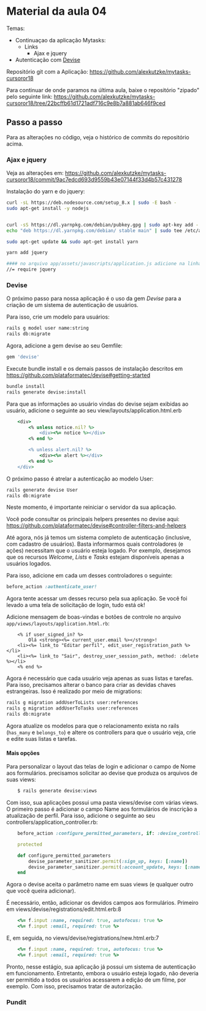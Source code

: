# Material da aula 04

Temas:
* Continuaçao da aplicação Mytasks:
  * Links
	* Ajax e jquery
* Autenticação com [Devise](https://github.com/plataformatec/devise)

Repositório git com a Aplicação: https://github.com/alexkutzke/mytasks-cursoror18

Para continuar de onde paramos na última aula, baixe o repositório "zipado" pelo seguinte link:
https://github.com/alexkutzke/mytasks-cursoror18/tree/22bcffb61d1721adf716c9e8b7a881ab646f9ced

## Passo a passo

Para as alterações no código, veja o histórico de commits do repositório acima.

### Ajax e jquery

Veja as alterações em: https://github.com/alexkutzke/mytasks-cursoror18/commit/9ac7edcd693d9559b43e07144f33d4b57c431278

Instalação do yarn e do jquery:

```bash
curl -sL https://deb.nodesource.com/setup_8.x | sudo -E bash -
sudo apt-get install -y nodejs


curl -sS https://dl.yarnpkg.com/debian/pubkey.gpg | sudo apt-key add -
echo "deb https://dl.yarnpkg.com/debian/ stable main" | sudo tee /etc/apt/sources.list.d/yarn.list

sudo apt-get update && sudo apt-get install yarn

yarn add jquery

#### no arquivo app/assets/javascripts/application.js adicione na linha 15
//= require jquery
```

### Devise

O próximo passo para nossa aplicação é o uso da gem *Devise* para a criação
de um sistema de autenticação de usuários.

Para isso, crie um modelo para usuários:

```bash
rails g model user name:string
rails db:migrate
```

Agora, adicione a gem devise ao seu Gemfile:

```ruby
gem 'devise'
```

Execute bundle install e os demais passos de instalação descritos em
https://github.com/plataformatec/devise#getting-started

```bash
bundle install
rails generate devise:install
```

Para que as informações ao usuário vindas do devise sejam exibidas ao usuário,
adicione o seguinte ao seu view/layouts/application.html.erb

```ruby
	<div>
		<% unless notice.nil? %>
			<div><%= notice %></div>
		<% end %>

		<% unless alert.nil? %>
			<div><%= alert %></div>
		<% end %>
	</div>
```

O próximo passo é atrelar a autenticação ao modelo User:

```bash
rails generate devise User
rails db:migrate
```

Neste momento, é importante reiniciar o servidor da sua aplicação.

Você pode consultar os principais helpers presentes no devise aqui:
https://github.com/plataformatec/devise#controller-filters-and-helpers

Até agora, nós já temos um sistema completo de autenticação (inclusive,
com cadastro de usuários). Basta informarmos quais controladores (e ações)
necessitam que o usuário esteja logado. Por exemplo, desejamos que
os recursos *Welcome*, *Lists* e *Tasks* estejam disponíveis apenas
a usuários logados.

Para isso, adicione em cada um desses controladores o seguinte:

```ruby
before_action :authenticate_user!
```

Agora tente acessar um desses recurso pela sua aplicação. Se você foi levado
a uma tela de solicitação de login, tudo está ok!

Adicione mensagem de boas-vindas e botões de controle no arquivo `app/views/layouts/application.html.rb`:
```erb
	<% if user_signed_in? %>
		Olá <strong><%= current_user.email %></strong>!
	<li><%= link_to "Editar perfil", edit_user_registration_path %></li>
	<li><%= link_to "Sair", destroy_user_session_path, method: :delete %></li>
	<% end %>
```

Agora é necessário que cada usuário veja apenas as suas listas e tarefas. Para isso, precisamos alterar o banco para criar as devidas chaves estrangeiras. Isso é realizado por meio de migrations:

```bash
rails g migration addUserToLists user:references
rails g migration addUserToTasks user:references
rails db:migrate
```

Agora atualize os modelos para que o relacionamento exista no rails (`has_many` e `belongs_to`) e altere os controllers para que o usuário veja, crie e edite suas listas e tarefas.

#### Mais opções

Para personalizar o layout das telas de login e adicionar o campo
de Nome aos formulários. precisamos solicitar ao devise que produza
os arquivos de suas views:

```bash
	$ rails generate devise:views
```

Com isso, sua aplicações possui uma pasta views/devise com várias views.
O primeiro passo é adicionar o campo Name aos formulários de inscrição a atualização
de perfil. Para isso, adicione o seguinte ao seu controllers/application_controller.rb:

```ruby
	before_action :configure_permitted_parameters, if: :devise_controller?

	protected

	def configure_permitted_parameters
		devise_parameter_sanitizer.permit(:sign_up, keys: [:name])
		devise_parameter_sanitizer.permit(:account_update, keys: [:name])
	end
```

Agora o devise aceita o parâmetro name em suas views (e qualquer outro que
você queira adicionar).

É necessário, então, adicionar os devidos campos aos formulários. Primeiro em
views/devise/registrations/edit.html.erb:8

```ruby
	<%= f.input :name, required: true, autofocus: true %>
	<%= f.input :email, required: true %>
```

E, em seguida, no views/devise/registrations/new.html.erb:7

```ruby
	<%= f.input :name, required: true, autofocus: true %>
	<%= f.input :email, required: true %>
```

Pronto, nesse estágio, sua aplicação já possui um sistema de autenticação em
funcionamento. Entretanto, embora o usuário esteja logado, não deveria ser
permitido a todos os usuários acessarem a edição de um filme, por exemplo.
Com isso, precisamos tratar de autorização.

### Pundit

